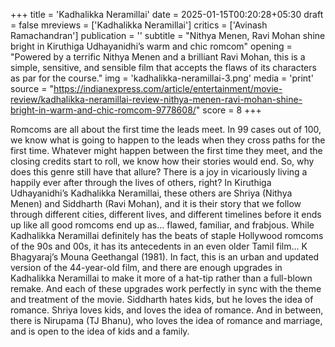 +++
title = 'Kadhalikka Neramillai'
date = 2025-01-15T00:20:28+05:30
draft = false
mreviews = ['Kadhalikka Neramillai']
critics = ['Avinash Ramachandran']
publication = ''
subtitle = "Nithya Menen, Ravi Mohan shine bright in Kiruthiga Udhayanidhi’s warm and chic romcom"
opening = "Powered by a terrific Nithya Menen and a brilliant Ravi Mohan, this is a simple, sensitive, and sensible film that accepts the flaws of its characters as par for the course."
img = 'kadhalikka-neramillai-3.png'
media = 'print'
source = "https://indianexpress.com/article/entertainment/movie-review/kadhalikka-neramillai-review-nithya-menen-ravi-mohan-shine-bright-in-warm-and-chic-romcom-9778608/"
score = 8
+++

Romcoms are all about the first time the leads meet. In 99 cases out of 100, we know what is going to happen to the leads when they cross paths for the first time. Whatever might happen between the first time they meet, and the closing credits start to roll, we know how their stories would end. So, why does this genre still have that allure? There is a joy in vicariously living a happily ever after through the lives of others, right? In Kiruthiga Udhayanidhi’s Kadhalikka Neramillai, these others are Shriya (Nithya Menen) and Siddharth (Ravi Mohan), and it is their story that we follow through different cities, different lives, and different timelines before it ends up like all good romcoms end up as… flawed, familiar, and frabjous. While Kadhalikka Neramillai definitely has the beats of staple Hollywood romcoms of the 90s and 00s, it has its antecedents in an even older Tamil film… K Bhagyaraj’s Mouna Geethangal (1981). In fact, this is an urban and updated version of the 44-year-old film, and there are enough upgrades in Kadhalikka Neramillai to make it more of a hat-tip rather than a full-blown remake. And each of these upgrades work perfectly in sync with the theme and treatment of the movie. Siddharth hates kids, but he loves the idea of romance. Shriya loves kids, and loves the idea of romance. And in between, there is Nirupama (TJ Bhanu), who loves the idea of romance and marriage, and is open to the idea of kids and a family.
